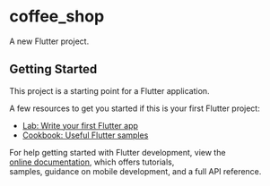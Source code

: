 # coffee_shop <br>

A new Flutter project.  <br>

## Getting Started  <br>

This project is a starting point for a Flutter application.  <br>

A few resources to get you started if this is your first Flutter project: <br>

- [Lab: Write your first Flutter app](https://docs.flutter.dev/get-started/codelab) <br>
- [Cookbook: Useful Flutter samples](https://docs.flutter.dev/cookbook) <br>

For help getting started with Flutter development, view the <br>
[online documentation](https://docs.flutter.dev/), which offers tutorials, <br>
samples, guidance on mobile development, and a full API reference. <br>
